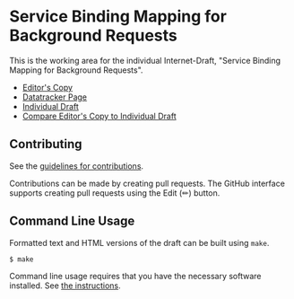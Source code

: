 # Service Binding Mapping for Background Requests

This is the working area for the individual Internet-Draft, "Service Binding Mapping for Background Requests".

* [Editor's Copy](https://gakiwate.github.io/draft-gakiwate-dnsop-svcb-bg-priority-parameter/#go.draft-gakiwate-dnsop-svcb-bg-priority-parameter.html)
* [Datatracker Page](https://datatracker.ietf.org/doc/draft-gakiwate-dnsop-svcb-bg-priority-parameter)
* [Individual Draft](https://datatracker.ietf.org/doc/html/draft-gakiwate-dnsop-svcb-bg-priority-parameter)
* [Compare Editor's Copy to Individual Draft](https://gakiwate.github.io/draft-gakiwate-dnsop-svcb-bg-priority-parameter/#go.draft-gakiwate-dnsop-svcb-bg-priority-parameter.diff)


## Contributing

See the
[guidelines for contributions](https://github.com/gakiwate/draft-gakiwate-dnsop-svcb-sla-parameter/blob//CONTRIBUTING.md).

Contributions can be made by creating pull requests.
The GitHub interface supports creating pull requests using the Edit (✏) button.


## Command Line Usage

Formatted text and HTML versions of the draft can be built using `make`.

```sh
$ make
```

Command line usage requires that you have the necessary software installed.  See
[the instructions](https://github.com/martinthomson/i-d-template/blob/main/doc/SETUP.md).

